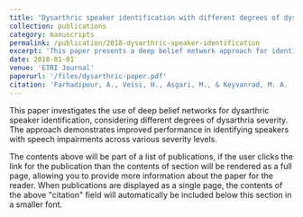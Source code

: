 ```yaml
---
title: "Dysarthric speaker identification with different degrees of dysarthria severity using deep belief networks"
collection: publications
category: manuscripts
permalink: /publication/2018-dysarthric-speaker-identification
excerpt: 'This paper presents a deep belief network approach for identifying dysarthric speakers across different severity levels.'
date: 2018-01-01
venue: 'ETRI Journal'
paperurl: '/files/dysarthric-paper.pdf'
citation: 'Farhadipour, A., Veisi, H., Asgari, M., & Keyvanrad, M. A. (2018). Dysarthric speaker identification with different degrees of dysarthria severity using deep belief networks. <i>ETRI Journal</i>, 40(5), 643-652.'
---
```


This paper investigates the use of deep belief networks for dysarthric speaker identification, considering different degrees of dysarthria severity. The approach demonstrates improved performance in identifying speakers with speech impairments across various severity levels.

The contents above will be part of a list of publications, if the user clicks the link for the publication than the contents of section will be rendered as a full page, allowing you to provide more information about the paper for the reader. When publications are displayed as a single page, the contents of the above "citation" field will automatically be included below this section in a smaller font.
